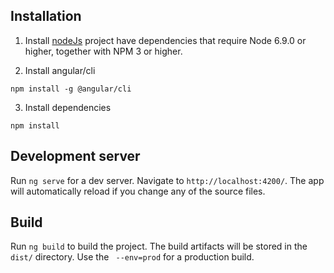 ## Installation

1. Install [nodeJs](https://nodejs.org)
project have dependencies that require Node 6.9.0 or higher, together with NPM 3 or higher.

2. Install angular/cli
```
npm install -g @angular/cli
```
3. Install dependencies
```
npm install
```

## Development server
Run `ng serve` for a dev server. Navigate to `http://localhost:4200/`. The app will automatically reload if you change any of the source files.

## Build
Run `ng build` to build the project. The build artifacts will be stored in the `dist/` directory. Use the ` --env=prod` for a production build.
